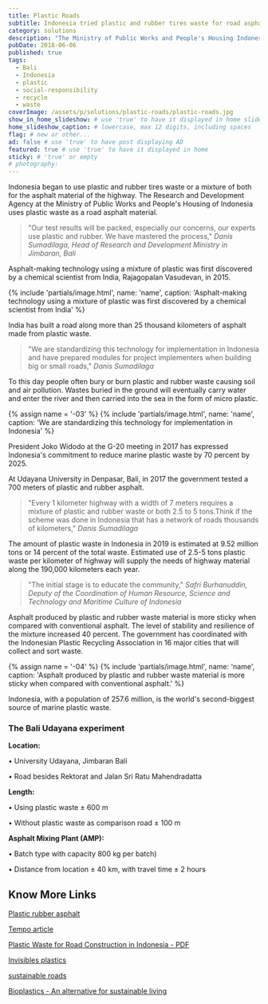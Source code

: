 ```yaml
---
title: Plastic Roads
subtitle: Indonesia tried plastic and rubber tires waste for road asphalt. A clever way to reduce plastic pollution.
category: solutions
description: "The Ministry of Public Works and People's Housing Indonesia began testing a mix of plastic and rubber tires waste in the asphalt mix."
pubDate: 2018-06-06
published: true
tags:
  - Bali
  - Indonesia
  - plastic
  - social-responsibility
  - recycle
  - waste
coverImage: /assets/p/solutions/plastic-roads/plastic-roads.jpg
show_in_home_slideshow: # use 'true' to have it displayed in home slideshow
home_slideshow_caption: # lowercase, max 12 digits, including spaces
flag: # new or other...
ad: false # use 'true' to have post displaying AD
featured: true # use 'true' to have it displayed in home
sticky: # 'true' or empty
# photography:
---
```


Indonesia began to use plastic and rubber tires waste or a mixture of both for the asphalt material of the highway. The Research and Development Agency at the Ministry of Public Works and People's Housing of Indonesia uses plastic waste as a road asphalt material.

> "Our test results will be packed, especially our concerns, our experts use plastic and rubber. We have mastered the process," _Danis Sumadilaga, Head of Research and Development Ministry in Jimbaran, Bali_

Asphalt-making technology using a mixture of plastic was first discovered by a chemical scientist from India, Rajagopalan Vasudevan, in 2015.

{% include 'partials/image.html', name: 'name', caption: 'Asphalt-making technology using a mixture of plastic was first discovered by a chemical scientist from India' %}

India has built a road along more than 25 thousand kilometers of asphalt made from plastic waste.

> "We are standardizing this technology for implementation in Indonesia and have prepared modules for project implementers when building big or small roads," _Danis Sumadilaga_

To this day people often bury or burn plastic and rubber waste causing soil and air pollution. Wastes buried in the ground will eventually carry water and enter the river and then carried into the sea in the form of micro plastic.

{% assign name = '-03' %} {% include 'partials/image.html', name: 'name', caption: 'We are standardizing this technology for implementation in Indonesia' %}

President Joko Widodo at the G-20 meeting in 2017 has expressed Indonesia's commitment to reduce marine plastic waste by 70 percent by 2025.

At Udayana University in Denpasar, Bali, in 2017 the government tested a 700 meters of plastic and rubber asphalt.

> "Every 1 kilometer highway with a width of 7 meters requires a mixture of plastic and rubber waste or both 2.5 to 5 tons.Think if the scheme was done in Indonesia that has a network of roads thousands of kilometers," _Danis Sumadilaga_

The amount of plastic waste in Indonesia in 2019 is estimated at 9.52 million tons or 14 percent of the total waste. Estimated use of 2.5-5 tons plastic waste per kilometer of highway will supply the needs of highway material along the 190,000 kilometers each year.

> "The initial stage is to educate the community," _Safri Burhanuddin, Deputy of the Coordination of Human Resource, Science and Technology and Maritime Culture of Indonesia_

Asphalt produced by plastic and rubber waste material is more sticky when compared with conventional asphalt. The level of stability and resilience of the mixture increased 40 percent. The government has coordinated with the Indonesian Plastic Recycling Association in 16 major cities that will collect and sort waste.

{% assign name = '-04' %} {% include 'partials/image.html', name: 'name', caption: 'Asphalt produced by plastic and rubber waste material is more sticky when compared with conventional asphalt.' %}

Indonesia, with a population of 257.6 million, is the world's second-biggest source of marine plastic waste.

### The Bali Udayana experiment

**Location:**

• University Udayana, Jimbaran Bali

• Road besides Rektorat and Jalan Sri Ratu Mahendradatta

**Length:**

• Using plastic waste ± 600 m

• Without plastic waste as comparison road ± 100 m

**Asphalt Mixing Plant (AMP):**

• Batch type with capacity 800 kg per batch)

• Distance from location ± 40 km, with travel time ± 2 hours

## Know More Links

[Plastic rubber asphalt](https://www.tinuku.com/2017/07/plastic-rubber-asphalt.html)

[Tempo article](https://en.tempo.co/read/news/2017/07/30/056895560/Govt-Begins-Building-Roads-with-Plastic-Waste-Mix-in-Bali)

[Plastic Waste for Road Construction in Indonesia - PDF](http://www.earthislandph.org/wp-content/uploads/2017/10/Utilization-of-Plastic-Waste-in-Bituminous-Mixes-for-Road-Construction.pdf)

[Invisibles plastics](https://orbmedia.org/stories/invisibles_plastics/images)

[sustainable roads](https://www.dow.com/en-us/news/press-releases/building-sustainable-roads-dow-strengthens-indonesias-plastics-waste-management-efforts)

[Bioplastics - An alternative for sustainable living](https://advancebioplast.com/)
